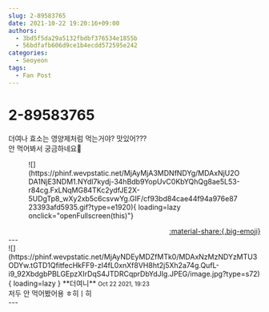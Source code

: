 ```yaml
---
slug: 2-89583765
date: 2021-10-22 19:20:16+09:00
authors:
  - 3bd5f5da29a5132fbdbf376534e1855b
  - 56bdfafb606d9ce1b4ecdd572595e242
categories:
  - Seoyeon
tags:
  - Fan Post
---
```


# 2-89583765

<div class="post-container" markdown="1">
<div class="content-container md-sidebar__scrollwrap" markdown="1">

더여나 효소는 영양제처럼 먹는거야? 맛있어???<br>안 먹어봐서 궁금하네요🤍
<figure markdown="1">
![](https://phinf.wevpstatic.net/MjAyMjA3MDNfNDYg/MDAxNjU2ODA1NjE3NDM1.NYdl7kydj-34hBdb9YopUvC0KbYQhQg8ae5L53-r84cg.FxLNqMG84TKc2ydfJE2X-5UDgTp8_wXy2xb5c6csvwYg.GIF/cf93bd84cae44f94a976e8723393afd5935.gif?type=e1920){ loading=lazy onclick="openFullscreen(this)"}
</figure>


</div>
</div>

<div style="text-align: right;" markdown="1">
<a href="https://weverse.io/fromis9/fanpost/2-89583765" style="text-align: right;">:material-share:{.big-emoji}</a>
</div>
---

<div class="comments-container md-sidebar__scrollwrap" markdown="1">
<div class="comment" markdown="1">
<div class='id-container' markdown="1">
![](https://phinf.wevpstatic.net/MjAyNDEyMDZfMTk0/MDAxNzMzNDYzMTU3ODYw.tGTD1QfitfecHkFF9-zI4fL0xnXf8VH8ht2j5Xh2a74g.QufL-i9_92XbdgbPBLGEpzXIrDqS4JTDRCqprDbYdJIg.JPEG/image.jpg?type=s72){ loading=lazy }
**<span class="artist">더여니</span>** <small>Oct 22 2021, 19:23</small><br>
</div>
<div class='comment-body' markdown="1">
저두 안 먹어봤어용 ㅎ히ㅣ히
</div>
</div>
</div>
---
